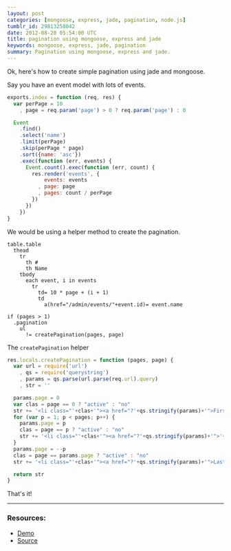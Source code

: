 ```yaml
---
layout: post
categories: [mongoose, express, jade, pagination, node.js]
tumblr_id: 29813258042
date: 2012-08-20 05:54:00 UTC
title: pagination using mongoose, express and jade
keywords: mongoose, express, jade, pagination
summary: Pagination using mongoose, express and jade.
---
```


Ok, here's how to create simple pagination using jade and mongoose.

Say you have an event model with lots of events.

```js
exports.index = function (req, res) {
  var perPage = 10
    , page = req.param('page') > 0 ? req.param('page') : 0

  Event
    .find()
    .select('name')
    .limit(perPage)
    .skip(perPage * page)
    .sort({name: 'asc'})
    .exec(function (err, events) {
      Event.count().exec(function (err, count) {
        res.render('events', {
            events: events
          , page: page
          , pages: count / perPage
        })
      })
    })
}
```

We would be using a helper method to create the pagination.

```jade
table.table
  thead
    tr
      th #
      th Name
    tbody
      each event, i in events
        tr
          td= 10 * page + (i + 1)
          td
            a(href="/admin/events/"+event.id)= event.name

if (pages > 1)
  .pagination
    ul
      != createPagination(pages, page)
```

The `createPagination` helper

```js
res.locals.createPagination = function (pages, page) {
  var url = require('url')
    , qs = require('querystring')
    , params = qs.parse(url.parse(req.url).query)
    , str = ''

  params.page = 0
  var clas = page == 0 ? "active" : "no"
  str += '<li class="'+clas+'"><a href="?'+qs.stringify(params)+'">First</a></li>'
  for (var p = 1; p < pages; p++) {
    params.page = p
    clas = page == p ? "active" : "no"
    str += '<li class="'+clas+'"><a href="?'+qs.stringify(params)+'">'+ p +'</a></li>'
  }
  params.page = --p
  clas = page == params.page ? "active" : "no"
  str += '<li class="'+clas+'"><a href="?'+qs.stringify(params)+'">Last</a></li>'

  return str
}
```

That's it!

---
### Resources:

* [Demo](http://nodejs-express-demo.herokuapp.com/)
* [Source](https://github.com/madhums/nodejs-express-mongoose-demo)
